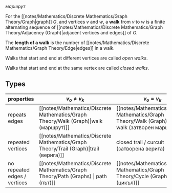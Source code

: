 *маршрут*

For the [[notes/Mathematics/Discrete Mathematics/Graph Theory/Graph|graph]] $G$, and vertices $v$ and $w$, a **walk** from $v$ to $w$ is a finite alternating sequence of [[notes/Mathematics/Discrete Mathematics/Graph Theory/Adjacency (Graph)|adjacent vertices and edges]]  of $G$.

The **length of a walk** is the number of [[notes/Mathematics/Discrete Mathematics/Graph Theory/Edge|edges]] in a walk.

Walks that start and end at different vertices are called *open walks*.

Walks that start and end at the same vertex are called *closed walks*.

## Types

| properties | $v_o \neq v_k$ | $v_o = v_k$ |
|-----------|---------|-------|
| repeats edges | [[notes/Mathematics/Discrete Mathematics/Graph Theory/Walk (Graph)\|walk (маршрут)]] | [[notes/Mathematics/Discrete Mathematics/Graph Theory/Walk (Graph) \|closed walk (затворен маршрут)]]|
| repeated vertices | [[notes/Mathematics/Discrete Mathematics/Graph Theory/Trail (Graph)\|trail (верига)]] | closed trail / curcuit (затворена верига) 
| no repeated edges / vertices | [[notes/Mathematics/Discrete Mathematics/Graph Theory/Path (Graphs) \| path (път)]] | [[notes/Mathematics/Discrete Mathematics/Graph Theory/Cycle (Graph)\|cycle (цикъл)]]  

